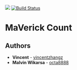 ![](https://github.com/vincentzhangz/MaVerickCount/workflows/Android%20CI/badge.svg)
[![Build Status](https://dev.azure.com/vincentzhangz/MaVerickCount/_apis/build/status/vincentzhangz.MaVerickCount?branchName=master)](https://dev.azure.com/vincentzhangz/MaVerickCount/_build/latest?definitionId=1&branchName=master)

# MaVerick Count

## Authors

* **Vincent** - [vincentzhangz](https://github.com/vincentzhangz)
* **Malvin Wikarsa** - [octa8888](https://github.com/octa8888)
